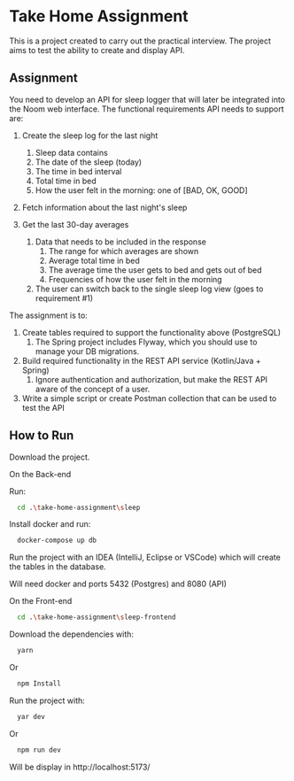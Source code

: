
# Take Home Assignment

This is a project created to carry out the practical interview.  The project aims to test the ability to create and display API.


## Assignment

You need to develop an API for sleep logger that will later be integrated into the Noom web interface. The functional requirements API needs to support are:

 1. Create the sleep log for the last night
    1. Sleep data contains
      1. The date of the sleep (today)
      1. The time in bed interval
      1. Total time in bed
      1. How the user felt in the morning: one of [BAD, OK, GOOD]

 1. Fetch information about the last night's sleep
 1. Get the last 30-day averages
    1. Data that needs to be included in the response
        1. The range for which averages are shown
        1. Average total time in bed
        1. The average time the user gets to bed and gets out of bed
        1. Frequencies of how the user felt in the morning
    1. The user can switch back to the single sleep log view (goes to requirement #1)

The assignment is to:

 1. Create tables required to support the functionality above (PostgreSQL)
    1. The Spring project includes Flyway, which you should use to manage your DB migrations.
 1. Build required functionality in the REST API service (Kotlin/Java + Spring)
    1. Ignore authentication and authorization, but make the REST API aware of the concept of a user.
 1. Write a simple script or create Postman collection that can be used to test the API


## How to Run

Download the project.

On the Back-end

Run:

```bash
  cd .\take-home-assignment\sleep
```

Install docker and run:

```bash
  docker-compose up db
```

Run the project with an IDEA (IntelliJ, Eclipse or VSCode) which will create the tables in the database.

Will need docker and ports 5432 (Postgres) and 8080 (API)

On the Front-end

```bash
  cd .\take-home-assignment\sleep-frontend
```

Download the dependencies with:

```bash
  yarn
```

Or

```bash
  npm Install
```

Run the project with:

```bash
  yar dev
```

Or

```bash
  npm run dev
```

Will be display in http://localhost:5173/
